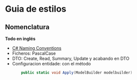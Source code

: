 # Guia de estilos

## Nomenclatura

__Todo en inglés__
* [C# Naming Conventions](https://github.com/ktaranov/naming-convention/blob/master/C%23%20Coding%20Standards%20and%20Naming%20Conventions.md)
* Ficheros: PascalCase
* DTO: Create, Read, Summary, Update y acabando en DTO
* Configuracion entidade: con el método
    ```c#
        public static void Apply(ModelBuilder modelbuilder)
    ```
